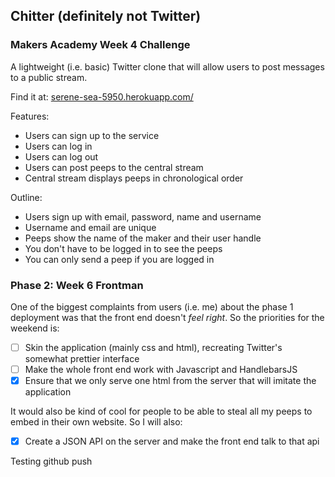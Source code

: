 ## Chitter (definitely not Twitter)
### Makers Academy Week 4 Challenge

A lightweight (i.e. basic) Twitter clone that will allow users to post messages to a public stream.

Find it at: [serene-sea-5950.herokuapp.com/](http://serene-sea-5950.herokuapp.com/)

Features:
* Users can sign up to the service
* Users can log in
* Users can log out
* Users can post peeps to the central stream
* Central stream displays peeps in chronological order

Outline:
* Users sign up with email, password, name and username
* Username and email are unique
* Peeps show the name of the maker and their user handle
* You don't have to be logged in to see the peeps
* You can only send a peep if you are logged in

### Phase 2: Week 6 Frontman 

One of the biggest complaints from users (i.e. me) about the phase 1 deployment was that the front end doesn't *feel right*. So the priorities for the weekend is:

- [ ] Skin the application (mainly css and html), recreating Twitter's somewhat prettier interface
- [ ] Make the whole front end work with Javascript and HandlebarsJS
- [x] Ensure that we only serve one html from the server that will imitate the application

It would also be kind of cool for people to be able to steal all my peeps to embed in their own website. So I will also:

- [x] Create a JSON API on the server and make the front end talk to that api


Testing github push